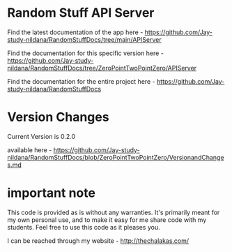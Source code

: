 # Random Stuff API Server

Find the latest documentation of the app here - https://github.com/Jay-study-nildana/RandomStuffDocs/tree/main/APIServer

Find the documentation for this specific version here - https://github.com/Jay-study-nildana/RandomStuffDocs/tree/ZeroPointTwoPointZero/APIServer

Find the documentation for the entire project here - https://github.com/Jay-study-nildana/RandomStuffDocs

# Version Changes

Current Version is 0.2.0

available here - https://github.com/Jay-study-nildana/RandomStuffDocs/blob/ZeroPointTwoPointZero/VersionandChanges.md

# important note 

This code is provided as is without any warranties. It's primarily meant for my own personal use, and to make it easy for me share code with my students. Feel free to use this code as it pleases you.

I can be reached through my website - http://thechalakas.com/